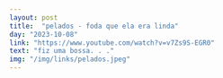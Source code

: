 ```yaml
---
layout: post
title:  "pelados - foda que ela era linda"
day: "2023-10-08"
link: "https://www.youtube.com/watch?v=v7Zs9S-EGR0"
text: "fiz uma bossa. . ."
img: "/img/links/pelados.jpeg"
---
```

